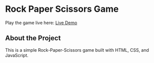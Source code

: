# Rock Paper Scissors Game  

Play the game live here: [Live Demo](https://spsingh30.github.io/rock-paper-scisor/)  

## About the Project  
This is a simple Rock-Paper-Scissors game built with HTML, CSS, and JavaScript.  
